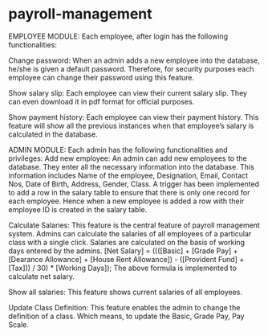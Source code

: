 # payroll-management
EMPLOYEE MODULE:
Each employee, after login has the following functionalities:

Change password:
When an admin adds a new employee into the database, he/she is given a default password. Therefore, for security purposes each employee can change their password using this feature.

Show salary slip:
Each employee can view their current salary slip. They can even download it in pdf format for official purposes.

Show payment history:
Each employee can view their payment history. This feature will show all the previous instances when that employee’s salary is calculated in the database. 

ADMIN MODULE:
Each admin has the following functionalities and privileges:
Add new employee:
An admin can add new employees to the database. They enter all the necessary information into the database. This information includes Name of the employee, Designation, Email, Contact Nos, Date of Birth, Address, Gender, Class. A trigger has been implemented to add a row in the salary table to ensure that there is only one record for each employee. Hence when a new employee is added a row with their employee ID is created in the salary table.

Calculate Salaries:
This feature is the central feature of payroll management system. Admins can calculate the salaries of all employees of a particular class with a single click. Salaries are calculated on the basis of working days entered by the admins.
[Net Salary] = ((([Basic] + [Grade Pay] + [Dearance Allowance] + [House Rent Allowance]) - ([Provident Fund] + [Tax])) / 30) * [Working Days]);
The above formula is implemented to calculate net salary.

Show all salaries:
This feature shows current salaries of all employees. 

Update Class Definition:
This feature enables the admin to change the definition of a class. Which means, to update the Basic, Grade Pay, Pay Scale. 
